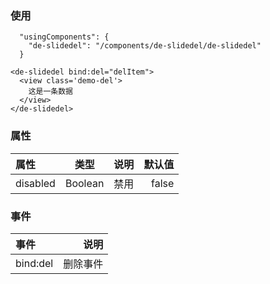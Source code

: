 ### 使用
```
  "usingComponents": {
    "de-slidedel": "/components/de-slidedel/de-slidedel"
  }
```
```
<de-slidedel bind:del="delItem">
  <view class='demo-del'>
    这是一条数据
  </view>
</de-slidedel>
```

### 属性
属性 | 类型 | 说明 | 默认值
:- | :-: | :-: | -: 
disabled | Boolean | 禁用 | false

### 事件
事件 | 说明
:- | -:
bind:del | 删除事件
